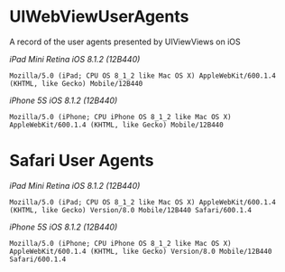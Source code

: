 # UIWebViewUserAgents
A record of the user agents presented by UIViewViews on iOS

*iPad Mini Retina iOS 8.1.2 (12B440)*
```
Mozilla/5.0 (iPad; CPU OS 8_1_2 like Mac OS X) AppleWebKit/600.1.4 (KHTML, like Gecko) Mobile/12B440
```

*iPhone 5S iOS 8.1.2 (12B440)*
```
Mozilla/5.0 (iPhone; CPU iPhone OS 8_1_2 like Mac OS X) AppleWebKit/600.1.4 (KHTML, like Gecko) Mobile/12B440
```


# Safari User Agents
*iPad Mini Retina iOS 8.1.2 (12B440)*
```
Mozilla/5.0 (iPad; CPU OS 8_1_2 like Mac OS X) AppleWebKit/600.1.4 (KHTML, like Gecko) Version/8.0 Mobile/12B440 Safari/600.1.4
```

*iPhone 5S iOS 8.1.2 (12B440)*
```
Mozilla/5.0 (iPhone; CPU iPhone OS 8_1_2 like Mac OS X) AppleWebKit/600.1.4 (KHTML, like Gecko) Version/8.0 Mobile/12B440 Safari/600.1.4
```
